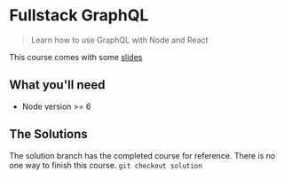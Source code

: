 # Fullstack GraphQL

> Learn how to use GraphQL with Node and React

This course comes with some [slides](https://static.frontendmasters.com/resources/2019-10-14-full-stack-graphql/client-graphql-react.pdf)

## What you'll need

* Node version >= 6

## The Solutions

The solution branch has the completed course for reference. There is no one way to finish this course.
`git checkout solution`
